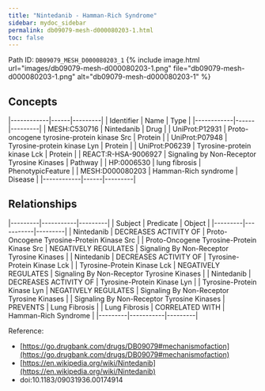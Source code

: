 ```yaml
---
title: "Nintedanib - Hamman-Rich Syndrome"
sidebar: mydoc_sidebar
permalink: db09079-mesh-d000080203-1.html
toc: false 
---
```



Path ID: `DB09079_MESH_D000080203_1`
{% include image.html url="images/db09079-mesh-d000080203-1.png" file="db09079-mesh-d000080203-1.png" alt="db09079-mesh-d000080203-1" %}

## Concepts

|------------|------|---------|
| Identifier | Name | Type    |
|------------|------|---------|
| MESH:C530716 | Nintedanib | Drug |
| UniProt:P12931 | Proto-oncogene tyrosine-protein kinase Src | Protein |
| UniProt:P07948 | Tyrosine-protein kinase Lyn | Protein |
| UniProt:P06239 | Tyrosine-protein kinase Lck | Protein |
| REACT:R-HSA-9006927 | Signaling by Non-Receptor Tyrosine Kinases | Pathway |
| HP:0006530 | lung fibrosis | PhenotypicFeature |
| MESH:D000080203 | Hamman-Rich syndrome | Disease |
|------------|------|---------|

## Relationships

|---------|-----------|---------|
| Subject | Predicate | Object  |
|---------|-----------|---------|
| Nintedanib | DECREASES ACTIVITY OF | Proto-Oncogene Tyrosine-Protein Kinase Src |
| Proto-Oncogene Tyrosine-Protein Kinase Src | NEGATIVELY REGULATES | Signaling By Non-Receptor Tyrosine Kinases |
| Nintedanib | DECREASES ACTIVITY OF | Tyrosine-Protein Kinase Lck |
| Tyrosine-Protein Kinase Lck | NEGATIVELY REGULATES | Signaling By Non-Receptor Tyrosine Kinases |
| Nintedanib | DECREASES ACTIVITY OF | Tyrosine-Protein Kinase Lyn |
| Tyrosine-Protein Kinase Lyn | NEGATIVELY REGULATES | Signaling By Non-Receptor Tyrosine Kinases |
| Signaling By Non-Receptor Tyrosine Kinases | PREVENTS | Lung Fibrosis |
| Lung Fibrosis | CORRELATED WITH | Hamman-Rich Syndrome |
|---------|-----------|---------|

Reference: 
  - [https://go.drugbank.com/drugs/DB09079#mechanismofaction](https://go.drugbank.com/drugs/DB09079#mechanismofaction)
  - [https://en.wikipedia.org/wiki/Nintedanib](https://en.wikipedia.org/wiki/Nintedanib)
  - doi:10.1183/09031936.00174914
